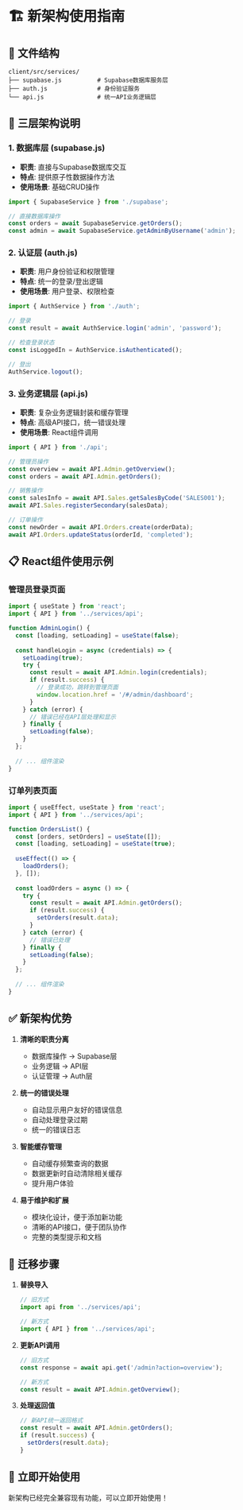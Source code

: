 # 🏗️ 新架构使用指南

## 📁 文件结构
```
client/src/services/
├── supabase.js          # Supabase数据库服务层
├── auth.js              # 身份验证服务
└── api.js               # 统一API业务逻辑层
```

## 🔧 三层架构说明

### 1. 数据库层 (supabase.js)
- **职责**: 直接与Supabase数据库交互
- **特点**: 提供原子性数据操作方法
- **使用场景**: 基础CRUD操作

```javascript
import { SupabaseService } from './supabase';

// 直接数据库操作
const orders = await SupabaseService.getOrders();
const admin = await SupabaseService.getAdminByUsername('admin');
```

### 2. 认证层 (auth.js)
- **职责**: 用户身份验证和权限管理
- **特点**: 统一的登录/登出逻辑
- **使用场景**: 用户登录、权限检查

```javascript
import { AuthService } from './auth';

// 登录
const result = await AuthService.login('admin', 'password');

// 检查登录状态
const isLoggedIn = AuthService.isAuthenticated();

// 登出
AuthService.logout();
```

### 3. 业务逻辑层 (api.js)
- **职责**: 复杂业务逻辑封装和缓存管理
- **特点**: 高级API接口，统一错误处理
- **使用场景**: React组件调用

```javascript
import { API } from './api';

// 管理员操作
const overview = await API.Admin.getOverview();
const orders = await API.Admin.getOrders();

// 销售操作
const salesInfo = await API.Sales.getSalesByCode('SALES001');
await API.Sales.registerSecondary(salesData);

// 订单操作
const newOrder = await API.Orders.create(orderData);
await API.Orders.updateStatus(orderId, 'completed');
```

## 📋 React组件使用示例

### 管理员登录页面
```javascript
import { useState } from 'react';
import { API } from '../services/api';

function AdminLogin() {
  const [loading, setLoading] = useState(false);
  
  const handleLogin = async (credentials) => {
    setLoading(true);
    try {
      const result = await API.Admin.login(credentials);
      if (result.success) {
        // 登录成功，跳转到管理页面
        window.location.href = '/#/admin/dashboard';
      }
    } catch (error) {
      // 错误已经在API层处理和显示
    } finally {
      setLoading(false);
    }
  };
  
  // ... 组件渲染
}
```

### 订单列表页面
```javascript
import { useEffect, useState } from 'react';
import { API } from '../services/api';

function OrdersList() {
  const [orders, setOrders] = useState([]);
  const [loading, setLoading] = useState(true);
  
  useEffect(() => {
    loadOrders();
  }, []);
  
  const loadOrders = async () => {
    try {
      const result = await API.Admin.getOrders();
      if (result.success) {
        setOrders(result.data);
      }
    } catch (error) {
      // 错误已处理
    } finally {
      setLoading(false);
    }
  };
  
  // ... 组件渲染
}
```

## ✅ 新架构优势

1. **清晰的职责分离**
   - 数据库操作 → Supabase层
   - 业务逻辑 → API层
   - 认证管理 → Auth层

2. **统一的错误处理**
   - 自动显示用户友好的错误信息
   - 自动处理登录过期
   - 统一的错误日志

3. **智能缓存管理**
   - 自动缓存频繁查询的数据
   - 数据更新时自动清除相关缓存
   - 提升用户体验

4. **易于维护和扩展**
   - 模块化设计，便于添加新功能
   - 清晰的API接口，便于团队协作
   - 完整的类型提示和文档

## 🔄 迁移步骤

1. **替换导入**
   ```javascript
   // 旧方式
   import api from '../services/api';
   
   // 新方式
   import { API } from '../services/api';
   ```

2. **更新API调用**
   ```javascript
   // 旧方式
   const response = await api.get('/admin?action=overview');
   
   // 新方式
   const result = await API.Admin.getOverview();
   ```

3. **处理返回值**
   ```javascript
   // 新API统一返回格式
   const result = await API.Admin.getOrders();
   if (result.success) {
     setOrders(result.data);
   }
   ```

## 🚀 立即开始使用
新架构已经完全兼容现有功能，可以立即开始使用！